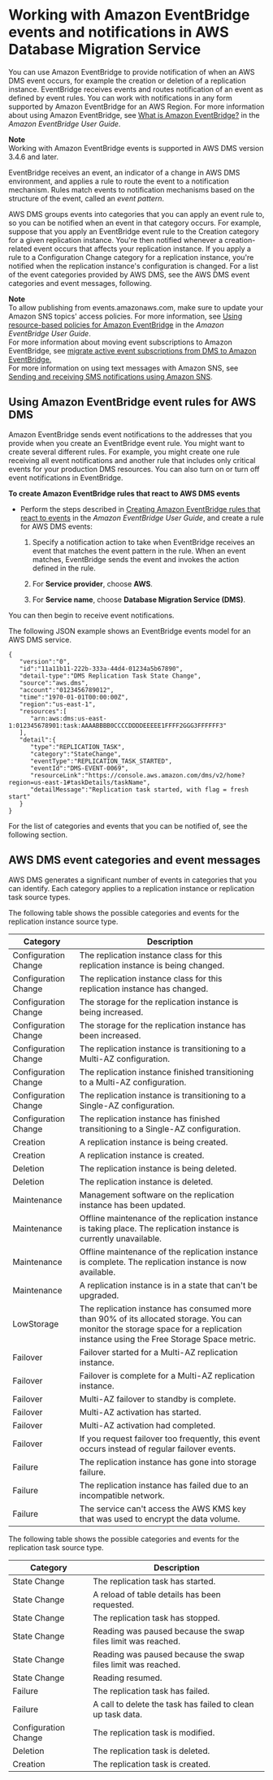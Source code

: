# Working with Amazon EventBridge events and notifications in AWS Database Migration Service<a name="CHAP_EventBridge"></a>

You can use Amazon EventBridge to provide notification of when an AWS DMS event occurs, for example the creation or deletion of a replication instance\. EventBridge receives events and routes notification of an event as defined by event rules\. You can work with notifications in any form supported by Amazon EventBridge for an AWS Region\. For more information about using Amazon EventBridge, see [What is Amazon EventBridge?](https://docs.aws.amazon.com/eventbridge/latest/userguide/eb-what-is.html) in the *Amazon EventBridge User Guide*\.

**Note**  
Working with Amazon EventBridge events is supported in AWS DMS version 3\.4\.6 and later\.

EventBridge receives an event, an indicator of a change in AWS DMS environment, and applies a rule to route the event to a notification mechanism\. Rules match events to notification mechanisms based on the structure of the event, called an *event pattern*\.

AWS DMS groups events into categories that you can apply an event rule to, so you can be notified when an event in that category occurs\. For example, suppose that you apply an EventBridge event rule to the Creation category for a given replication instance\. You're then notified whenever a creation\-related event occurs that affects your replication instance\. If you apply a rule to a Configuration Change category for a replication instance, you're notified when the replication instance's configuration is changed\. For a list of the event categories provided by AWS DMS, see the AWS DMS event categories and event messages, following\.

**Note**  
To allow publishing from events\.amazonaws\.com, make sure to update your Amazon SNS topics' access policies\. For more information, see [Using resource\-based policies for Amazon EventBridge](https://docs.aws.amazon.com/eventbridge/latest/userguide/eb-use-resource-based.html) in the *Amazon EventBridge User Guide*\.  
For more information about moving event subscriptions to Amazon EventBridge, see [migrate active event subscriptions from DMS to Amazon EventBridge\.](CHAP_Events.md#USER_Events.Move-subscriptions)   
For more information on using text messages with Amazon SNS, see [Sending and receiving SMS notifications using Amazon SNS](https://docs.aws.amazon.com/sns/latest/dg/SMSMessages.html)\.

## Using Amazon EventBridge event rules for AWS DMS<a name="CHAP_EventBridge.Rule"></a>

Amazon EventBridge sends event notifications to the addresses that you provide when you create an EventBridge event rule\. You might want to create several different rules\. For example, you might create one rule receiving all event notifications and another rule that includes only critical events for your production DMS resources\. You can also turn on or turn off event notifications in EventBridge\.

**To create Amazon EventBridge rules that react to AWS DMS events**
+ Perform the steps described in [Creating Amazon EventBridge rules that react to events](https://docs.aws.amazon.com/eventbridge/latest/userguide/eb-create-rule.html) in the *Amazon EventBridge User Guide*, and create a rule for AWS DMS events:

  1. Specify a notification action to take when EventBridge receives an event that matches the event pattern in the rule\. When an event matches, EventBridge sends the event and invokes the action defined in the rule\.

  1. For **Service provider**, choose **AWS**\.

  1. For **Service name**, choose **Database Migration Service \(DMS\)**\.

You can then begin to receive event notifications\.

The following JSON example shows an EventBridge events model for an AWS DMS service\.

```
{
   "version":"0",
   "id":"11a11b11-222b-333a-44d4-01234a5b67890",
   "detail-type":"DMS Replication Task State Change",
   "source":"aws.dms",
   "account":"0123456789012",
   "time":"1970-01-01T00:00:00Z",
   "region":"us-east-1",
   "resources":[
      "arn:aws:dms:us-east-1:012345678901:task:AAAABBBB0CCCCDDDDEEEEE1FFFF2GGG3FFFFFF3"
   ],
   "detail":{
      "type":"REPLICATION_TASK",
      "category":"StateChange",
      "eventType":"REPLICATION_TASK_STARTED",
      "eventId":"DMS-EVENT-0069",
      "resourceLink":"https://console.aws.amazon.com/dms/v2/home?region=us-east-1#taskDetails/taskName",
      "detailMessage":"Replication task started, with flag = fresh start"
   }
}
```

For the list of categories and events that you can be notified of, see the following section\. 

## AWS DMS event categories and event messages<a name="EventBridge.Messages"></a>

 AWS DMS generates a significant number of events in categories that you can identify\. Each category applies to a replication instance or replication task source types\. 

The following table shows the possible categories and events for the replication instance source type\.


|  Category  |  Description  | 
| --- | --- | 
|  Configuration Change  |  The replication instance class for this replication instance is being changed\.   | 
|  Configuration Change  |  The replication instance class for this replication instance has changed\.   | 
|  Configuration Change  |  The storage for the replication instance is being increased\.   | 
|  Configuration Change  |  The storage for the replication instance has been increased\.   | 
|  Configuration Change  |  The replication instance is transitioning to a Multi\-AZ configuration\.   | 
|  Configuration Change  |  The replication instance finished transitioning to a Multi\-AZ configuration\.   | 
|  Configuration Change  |  The replication instance is transitioning to a Single\-AZ configuration\.   | 
|  Configuration Change  |  The replication instance has finished transitioning to a Single\-AZ configuration\.   | 
|  Creation  |  A replication instance is being created\.   | 
|  Creation  |  A replication instance is created\.   | 
|  Deletion  |  The replication instance is being deleted\.   | 
|  Deletion  |  The replication instance is deleted\.   | 
|  Maintenance  | Management software on the replication instance has been updated\. | 
|  Maintenance  | Offline maintenance of the replication instance is taking place\. The replication instance is currently unavailable\.  | 
|  Maintenance  | Offline maintenance of the replication instance is complete\. The replication instance is now available\.  | 
|  Maintenance  | A replication instance is in a state that can't be upgraded\.  | 
|  LowStorage  |  The replication instance has consumed more than 90% of its allocated storage\. You can monitor the storage space for a replication instance using the Free Storage Space metric\. | 
|  Failover  | Failover started for a Multi\-AZ replication instance\.  | 
|  Failover  | Failover is complete for a Multi\-AZ replication instance\. | 
|  Failover  | Multi\-AZ failover to standby is complete\. | 
|  Failover  | Multi\-AZ activation has started\.  | 
|  Failover  | Multi\-AZ activation had completed\.  | 
|  Failover  | If you request failover too frequently, this event occurs instead of regular failover events\. | 
|  Failure  | The replication instance has gone into storage failure\. | 
|  Failure  | The replication instance has failed due to an incompatible network\. | 
|  Failure  | The service can't access the AWS KMS key that was used to encrypt the data volume\. | 

The following table shows the possible categories and events for the replication task source type\.


|  Category  |  Description  | 
| --- | --- | 
|  State Change  |  The replication task has started\.   | 
|  State Change  |  A reload of table details has been requested\.   | 
|  State Change  |  The replication task has stopped\.   | 
|  State Change  | Reading was paused because the swap files limit was reached\. | 
|  State Change  | Reading was paused because the swap files limit was reached\. | 
|  State Change  | Reading resumed\. | 
|  Failure  |  The replication task has failed\.   | 
|  Failure  |  A call to delete the task has failed to clean up task data\.   | 
|  Configuration Change  | The replication task is modified\.  | 
|  Deletion  |  The replication task is deleted\.   | 
|  Creation  | The replication task is created\. | 